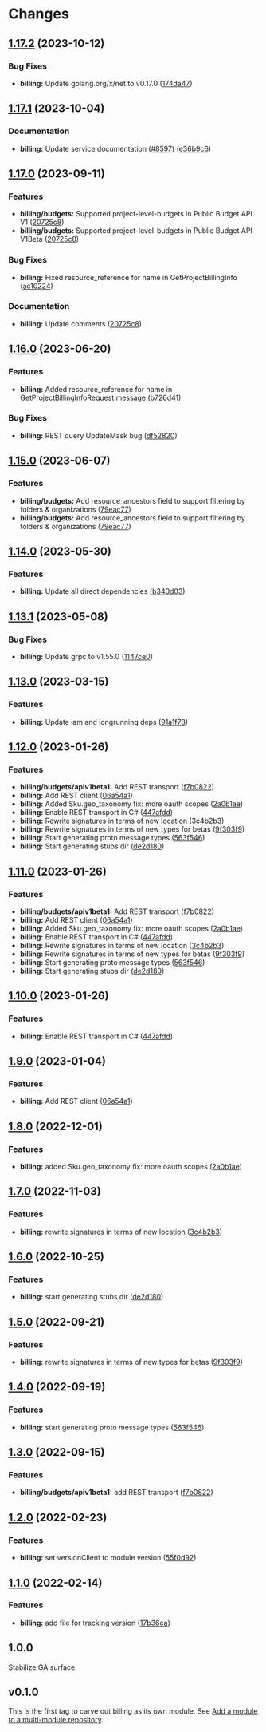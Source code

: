 # Changes

## [1.17.2](https://github.com/googleapis/google-cloud-go/compare/billing/v1.17.1...billing/v1.17.2) (2023-10-12)


### Bug Fixes

* **billing:** Update golang.org/x/net to v0.17.0 ([174da47](https://github.com/googleapis/google-cloud-go/commit/174da47254fefb12921bbfc65b7829a453af6f5d))

## [1.17.1](https://github.com/googleapis/google-cloud-go/compare/billing/v1.17.0...billing/v1.17.1) (2023-10-04)


### Documentation

* **billing:** Update service documentation ([#8597](https://github.com/googleapis/google-cloud-go/issues/8597)) ([e36b9c6](https://github.com/googleapis/google-cloud-go/commit/e36b9c67173f40e9c4552e5f54467fc86f63d6fd))

## [1.17.0](https://github.com/googleapis/google-cloud-go/compare/billing/v1.16.0...billing/v1.17.0) (2023-09-11)


### Features

* **billing/budgets:** Supported project-level-budgets in Public Budget API V1 ([20725c8](https://github.com/googleapis/google-cloud-go/commit/20725c86c970ad24efa18c056fc3aa71dc3a4f03))
* **billing/budgets:** Supported project-level-budgets in Public Budget API V1Beta ([20725c8](https://github.com/googleapis/google-cloud-go/commit/20725c86c970ad24efa18c056fc3aa71dc3a4f03))


### Bug Fixes

* **billing:** Fixed resource_reference for name in GetProjectBillingInfo ([ac10224](https://github.com/googleapis/google-cloud-go/commit/ac102249403e6c1604bff7c537343645c950ae13))


### Documentation

* **billing:** Update comments ([20725c8](https://github.com/googleapis/google-cloud-go/commit/20725c86c970ad24efa18c056fc3aa71dc3a4f03))

## [1.16.0](https://github.com/googleapis/google-cloud-go/compare/billing/v1.15.0...billing/v1.16.0) (2023-06-20)


### Features

* **billing:** Added resource_reference for name in GetProjectBillingInfoRequest message ([b726d41](https://github.com/googleapis/google-cloud-go/commit/b726d413166faa8c84c0a09c6019ff50f3249b9d))


### Bug Fixes

* **billing:** REST query UpdateMask bug ([df52820](https://github.com/googleapis/google-cloud-go/commit/df52820b0e7721954809a8aa8700b93c5662dc9b))

## [1.15.0](https://github.com/googleapis/google-cloud-go/compare/billing/v1.14.0...billing/v1.15.0) (2023-06-07)


### Features

* **billing/budgets:** Add resource_ancestors field to support filtering by folders & organizations ([79eac77](https://github.com/googleapis/google-cloud-go/commit/79eac771ecf99172157cc4499ba95536778354e6))
* **billing/budgets:** Add resource_ancestors field to support filtering by folders & organizations ([79eac77](https://github.com/googleapis/google-cloud-go/commit/79eac771ecf99172157cc4499ba95536778354e6))

## [1.14.0](https://github.com/googleapis/google-cloud-go/compare/billing/v1.13.1...billing/v1.14.0) (2023-05-30)


### Features

* **billing:** Update all direct dependencies ([b340d03](https://github.com/googleapis/google-cloud-go/commit/b340d030f2b52a4ce48846ce63984b28583abde6))

## [1.13.1](https://github.com/googleapis/google-cloud-go/compare/billing/v1.13.0...billing/v1.13.1) (2023-05-08)


### Bug Fixes

* **billing:** Update grpc to v1.55.0 ([1147ce0](https://github.com/googleapis/google-cloud-go/commit/1147ce02a990276ca4f8ab7a1ab65c14da4450ef))

## [1.13.0](https://github.com/googleapis/google-cloud-go/compare/billing/v1.12.0...billing/v1.13.0) (2023-03-15)


### Features

* **billing:** Update iam and longrunning deps ([91a1f78](https://github.com/googleapis/google-cloud-go/commit/91a1f784a109da70f63b96414bba8a9b4254cddd))

## [1.12.0](https://github.com/googleapis/google-cloud-go/compare/billing-v1.11.0...billing/v1.12.0) (2023-01-26)


### Features

* **billing/budgets/apiv1beta1:** Add REST transport ([f7b0822](https://github.com/googleapis/google-cloud-go/commit/f7b082212b1e46ff2f4126b52d49618785c2e8ca))
* **billing:** Add REST client ([06a54a1](https://github.com/googleapis/google-cloud-go/commit/06a54a16a5866cce966547c51e203b9e09a25bc0))
* **billing:** Added Sku.geo_taxonomy fix: more oauth scopes ([2a0b1ae](https://github.com/googleapis/google-cloud-go/commit/2a0b1aeb1683222e6aa5c876cb945845c00cef79))
* **billing:** Enable REST transport in C# ([447afdd](https://github.com/googleapis/google-cloud-go/commit/447afddf34d59c599cabe5415b4f9265b228bb9a))
* **billing:** Rewrite signatures in terms of new location ([3c4b2b3](https://github.com/googleapis/google-cloud-go/commit/3c4b2b34565795537aac1661e6af2442437e34ad))
* **billing:** Rewrite signatures in terms of new types for betas ([9f303f9](https://github.com/googleapis/google-cloud-go/commit/9f303f9efc2e919a9a6bd828f3cdb1fcb3b8b390))
* **billing:** Start generating proto message types ([563f546](https://github.com/googleapis/google-cloud-go/commit/563f546262e68102644db64134d1071fc8caa383))
* **billing:** Start generating stubs dir ([de2d180](https://github.com/googleapis/google-cloud-go/commit/de2d18066dc613b72f6f8db93ca60146dabcfdcc))

## [1.11.0](https://github.com/googleapis/google-cloud-go/compare/billing-v1.10.0...billing/v1.11.0) (2023-01-26)


### Features

* **billing/budgets/apiv1beta1:** Add REST transport ([f7b0822](https://github.com/googleapis/google-cloud-go/commit/f7b082212b1e46ff2f4126b52d49618785c2e8ca))
* **billing:** Add REST client ([06a54a1](https://github.com/googleapis/google-cloud-go/commit/06a54a16a5866cce966547c51e203b9e09a25bc0))
* **billing:** Added Sku.geo_taxonomy fix: more oauth scopes ([2a0b1ae](https://github.com/googleapis/google-cloud-go/commit/2a0b1aeb1683222e6aa5c876cb945845c00cef79))
* **billing:** Enable REST transport in C# ([447afdd](https://github.com/googleapis/google-cloud-go/commit/447afddf34d59c599cabe5415b4f9265b228bb9a))
* **billing:** Rewrite signatures in terms of new location ([3c4b2b3](https://github.com/googleapis/google-cloud-go/commit/3c4b2b34565795537aac1661e6af2442437e34ad))
* **billing:** Rewrite signatures in terms of new types for betas ([9f303f9](https://github.com/googleapis/google-cloud-go/commit/9f303f9efc2e919a9a6bd828f3cdb1fcb3b8b390))
* **billing:** Start generating proto message types ([563f546](https://github.com/googleapis/google-cloud-go/commit/563f546262e68102644db64134d1071fc8caa383))
* **billing:** Start generating stubs dir ([de2d180](https://github.com/googleapis/google-cloud-go/commit/de2d18066dc613b72f6f8db93ca60146dabcfdcc))

## [1.10.0](https://github.com/googleapis/google-cloud-go/compare/billing/v1.9.0...billing/v1.10.0) (2023-01-26)


### Features

* **billing:** Enable REST transport in C# ([447afdd](https://github.com/googleapis/google-cloud-go/commit/447afddf34d59c599cabe5415b4f9265b228bb9a))

## [1.9.0](https://github.com/googleapis/google-cloud-go/compare/billing/v1.8.0...billing/v1.9.0) (2023-01-04)


### Features

* **billing:** Add REST client ([06a54a1](https://github.com/googleapis/google-cloud-go/commit/06a54a16a5866cce966547c51e203b9e09a25bc0))

## [1.8.0](https://github.com/googleapis/google-cloud-go/compare/billing/v1.7.0...billing/v1.8.0) (2022-12-01)


### Features

* **billing:** added Sku.geo_taxonomy fix: more oauth scopes ([2a0b1ae](https://github.com/googleapis/google-cloud-go/commit/2a0b1aeb1683222e6aa5c876cb945845c00cef79))

## [1.7.0](https://github.com/googleapis/google-cloud-go/compare/billing/v1.6.0...billing/v1.7.0) (2022-11-03)


### Features

* **billing:** rewrite signatures in terms of new location ([3c4b2b3](https://github.com/googleapis/google-cloud-go/commit/3c4b2b34565795537aac1661e6af2442437e34ad))

## [1.6.0](https://github.com/googleapis/google-cloud-go/compare/billing/v1.5.0...billing/v1.6.0) (2022-10-25)


### Features

* **billing:** start generating stubs dir ([de2d180](https://github.com/googleapis/google-cloud-go/commit/de2d18066dc613b72f6f8db93ca60146dabcfdcc))

## [1.5.0](https://github.com/googleapis/google-cloud-go/compare/billing/v1.4.0...billing/v1.5.0) (2022-09-21)


### Features

* **billing:** rewrite signatures in terms of new types for betas ([9f303f9](https://github.com/googleapis/google-cloud-go/commit/9f303f9efc2e919a9a6bd828f3cdb1fcb3b8b390))

## [1.4.0](https://github.com/googleapis/google-cloud-go/compare/billing/v1.3.0...billing/v1.4.0) (2022-09-19)


### Features

* **billing:** start generating proto message types ([563f546](https://github.com/googleapis/google-cloud-go/commit/563f546262e68102644db64134d1071fc8caa383))

## [1.3.0](https://github.com/googleapis/google-cloud-go/compare/billing/v1.2.0...billing/v1.3.0) (2022-09-15)


### Features

* **billing/budgets/apiv1beta1:** add REST transport ([f7b0822](https://github.com/googleapis/google-cloud-go/commit/f7b082212b1e46ff2f4126b52d49618785c2e8ca))

## [1.2.0](https://github.com/googleapis/google-cloud-go/compare/billing/v1.1.0...billing/v1.2.0) (2022-02-23)


### Features

* **billing:** set versionClient to module version ([55f0d92](https://github.com/googleapis/google-cloud-go/commit/55f0d92bf112f14b024b4ab0076c9875a17423c9))

## [1.1.0](https://github.com/googleapis/google-cloud-go/compare/billing/v1.0.0...billing/v1.1.0) (2022-02-14)


### Features

* **billing:** add file for tracking version ([17b36ea](https://github.com/googleapis/google-cloud-go/commit/17b36ead42a96b1a01105122074e65164357519e))

## 1.0.0

Stabilize GA surface.

## v0.1.0

This is the first tag to carve out billing as its own module. See
[Add a module to a multi-module repository](https://github.com/golang/go/wiki/Modules#is-it-possible-to-add-a-module-to-a-multi-module-repository).
